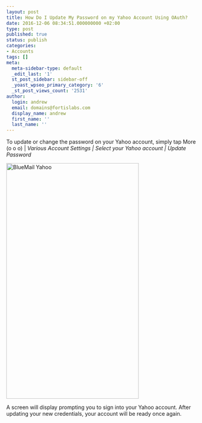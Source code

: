 ```yaml
---
layout: post
title: How Do I Update My Password on my Yahoo Account Using OAuth?
date: 2016-12-06 08:34:51.000000000 +02:00
type: post
published: true
status: publish
categories:
- Accounts
tags: []
meta:
  meta-sidebar-type: default
  _edit_last: '1'
  st_post_sidebar: sidebar-off
  _yoast_wpseo_primary_category: '6'
  _st_post_views_count: '2531'
author:
  login: andrew
  email: domains@fortislabs.com
  display_name: andrew
  first_name: ''
  last_name: ''
---
```

<p>To update or change the password on your Yahoo account, simply tap More (o o o) | <em>Various Account Settings | Select your Yahoo account | Update Password</em></p>
<p><img class="aligncenter wp-image-5109" src="{{ site.baseurl }}/assets/BlueMail_Yahoo_Screen_1-576x1024.jpg" alt="BlueMail Yahoo" width="350" height="622" /></p>
<p>A screen will display prompting you to sign into your Yahoo account. After updating your new credentials, your account will be ready once again.</p>
